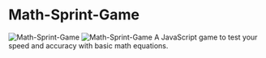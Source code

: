 # Math-Sprint-Game
![Math-Sprint-Game](https://i.imgur.com/gufWFkt.png)
![Math-Sprint-Game](https://i.imgur.com/WYD2v2F.png)
A JavaScript game to test your speed and accuracy with basic math equations.
